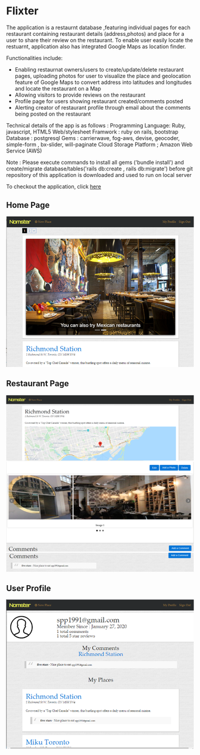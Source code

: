 # Flixter 

The application is a restaurnt database ,featuring individual pages for each restaurant containing restaurant details (address,photos) and place for a user to share their review on the restaurant. To enable user easily locate the restuarnt, application also has integrated Google Maps as location finder.

Functionalities include:
- Enabling restaurnat owners/users to create/update/delete restaurant pages, uploading photos  for user to visualize the place and geolocation feature of Google Maps to convert address into latitudes and longitudes and locate the restaurant on a Map 
- Allowing visitors to provide reviews on the restaurant
- Profile page for users showing restaurant created/comments posted
- Alerting creator of restaurant profile through email about the comments being posted on the restaurant


Technical details of the app is as follows :
Programming Language: Ruby, javascript, HTML5
Web/stylesheet Framwork : ruby on rails, bootstrap  
Database : postgresql
Gems : carrierwave, fog-aws, devise, geocoder, simple-form , bx-slider, will-paginate
Cloud Storage Platform ; Amazon Web Service (AWS)

Note : Please execute commands to install all gems ('bundle install') and create/migrate database/tables('rails db:create , rails db:migrate') before git repository of this application is downloaded and used to run on local server 

To checkout the application, click [here](https://nomster-sunny-patel.herokuapp.com/) 

## Home Page
<img src="Screenshot home.PNG" alt="Screenshot Home">

## Restaurant Page 
<img src="screenshot restaurant page 1.PNG" alt="Restaurant">
<img src="screenshot restaurant page 2.png" alt="Restaurant">
<img src="screenshot restaurant page 3.png" alt="Restaurant">

## User Profile 
<img src="screenshot user profile.PNG" alt="User Profile">
